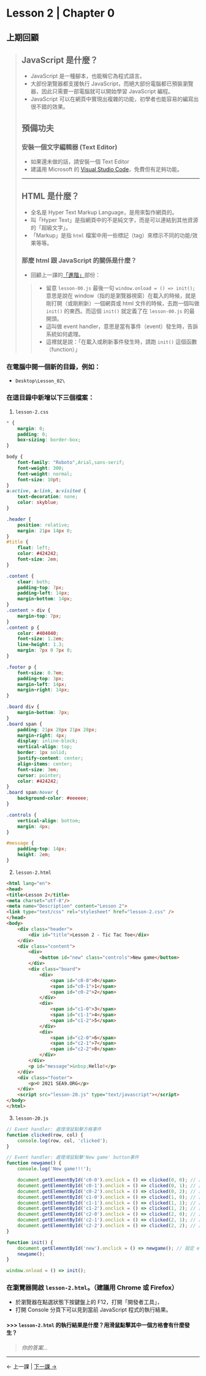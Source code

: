 # Lesson 2 | Chapter 0

## 上期回顧
> ## JavaScript 是什麼？
> - JavaScript 是一種腳本，也能稱它為程式語言。
> - 大部份瀏覽器都支援執行 JavaScript，而絕大部份電腦都已預裝瀏覽器，因此只需要一部電腦就可以開始學習 JavaScript 編程。
> - JavaScript 可以在網頁中實現出複雜的功能，初學者也能容易的編寫出很不錯的效果。
> 
> ## 預備功夫
> 
> ### 安裝一個文字編輯器 (Text Editor)
> - 如果還未做的話，請安裝一個 Text Editor
> - 建議用 Microsoft 的 [Visual Studio Code](https://code.visualstudio.com/)，免費但有足夠功能。
>
> ---
> 
> ## HTML 是什麼？
> - 全名是 Hyper Text Markup Language，是用來製作網頁的。
> - 叫「Hyper Text」是指網頁中的不是純文字，而是可以連結到其他資源的「超級文字」。
> - 「Markup」是指 `html` 檔案中用一些標記（tag）來標示不同的功能/效果等等。
> 
> ### 那麼 html 跟 JavaScript 的關係是什麼？
> - 回顧上一課的[「進階」](../Lesson-0/README.md#進階)部份：
> >  - 留意 `lesson-00.js` 最後一句 `window.onload = () => init();` 意思是說在 window（指的是瀏覽器視窗）在載入的時候，就是剛打開（或剛刷新）一個網頁或 html 文件的時候，去跑一個叫做 `init()` 的東西。而這個 `init()` 就定義了在 `lesson-00.js` 的最開頭。
> >  - 這叫做 event handler，意思是當有事件（event）發生時，告訴系統如何處理。
> >  - 這裡就是說：「在載入或刷新事件發生時，請跑 `init()` 這個函數（function）」

### 在電腦中開一個新的目錄，例如：
- `Desktop\Lesson_02\`

### 在這目錄中新增以下三個檔案：
1. `lesson-2.css`
```css
* {
	margin: 0;
	padding: 0;
	box-sizing: border-box;
}

body {
	font-family: "Roboto",Arial,sans-serif;
	font-weight: 300;
	font-weight: normal;
	font-size: 10pt;
}
a:active, a:link, a:visited {
	text-decoration: none;
	color: skyblue;
}

.header {
	position: relative;
	margin: 21px 14px 0;
}
#title {
	float: left;
	color: #424242;
	font-size: 2em;
}

.content {
	clear: both;
	padding-top: 7px;
	padding-left: 14px;
	margin-bottom: 14px;
}
.content > div {
	margin-top: 7px;
}
.content p {
	color: #404040;
	font-size: 1.2em;
	line-height: 1.3;
	margin: 7px 0 7px 0;
}

.footer p {
	font-size: 0.7em;
	padding-top: 3px;
	margin-left: 14px;
	margin-right: 14px;
}

.board div {
	margin-bottom: 7px;
}
.board span {
	padding: 21px 28px 21px 28px;
	margin-right: 4px;
	display: inline-block;
	vertical-align: top;
	border: 1px solid;
	justify-content: center;
	align-items: center;
	font-size: 3em;
	cursor: pointer;
	color: #424242;
}
.board span:hover {
	background-color: #eeeeee;
}

.controls {
	vertical-align: bottom;
	margin: 4px;
}

#message {
	padding-top: 14px;
	height: 2em;
}
```

2. `lesson-2.html`
```html
<html lang="en">
<head>
<title>Lesson 2</title>
<meta charset="utf-8"/>
<meta name="Description" content="Lesson 2">
<link type="text/css" rel="stylesheet" href="lesson-2.css" />
</head>
<body>
	<div class="header">
		<div id="title">Lesson 2 - Tic Tac Toe</div>
	</div>
	<div class="content">
		<div>
			<button id="new" class="controls">New game</button>
		</div>
		<div class="board">
			<div>
				<span id="c0-0">0</span>
				<span id="c0-1">1</span>
				<span id="c0-2">2</span>
			</div>
			<div>
				<span id="c1-0">3</span>
				<span id="c1-1">4</span>
				<span id="c1-2">5</span>
			</div>
			<div>
				<span id="c2-0">6</span>
				<span id="c2-1">7</span>
				<span id="c2-2">8</span>
			</div>
		</div>
		<p id="message">&nbsp;Hello!</p>
	</div>
	<div class="footer">
		<p>© 2021 SEA9.ORG</p>
	</div>
	<script src="lesson-20.js" type="text/javascript"></script>
</body>
</html>
```

3. `lesson-20.js`
```javascript
// Event handler: 處理滑鼠點擊方格事件
function clicked(row, col) {
	console.log(row, col, 'clicked');
}

// Event handler: 處理滑鼠點擊'New game' button事件
function newgame() {
	console.log('New game!!!');

	document.getElementById('c0-0').onclick = () => clicked(0, 0); // 設定 event handler
	document.getElementById('c0-1').onclick = () => clicked(0, 1); // 設定 event handler
	document.getElementById('c0-2').onclick = () => clicked(0, 2); // 設定 event handler
	document.getElementById('c1-0').onclick = () => clicked(1, 0); // 設定 event handler
	document.getElementById('c1-1').onclick = () => clicked(1, 1); // 設定 event handler
	document.getElementById('c1-2').onclick = () => clicked(1, 2); // 設定 event handler
	document.getElementById('c2-0').onclick = () => clicked(2, 0); // 設定 event handler
	document.getElementById('c2-1').onclick = () => clicked(2, 1); // 設定 event handler
	document.getElementById('c2-2').onclick = () => clicked(2, 2); // 設定 event handler
}

function init() {
	document.getElementById('new').onclick = () => newgame(); // 設定 event handler
	newgame();
}

window.onload = () => init();
```

### 在瀏覽器開啟 `lesson-2.html`。（建議用 Chrome 或 Firefox）

- 於瀏覽器在點選狀態下按鍵盤上的 F12，打開「開發者工具」，
- 打開 Console 分頁下可以見到當前 JavaScript 程式的執行結果。

#### >>> `lesson-2.html` 的執行結果是什麼？用滑鼠點擊其中一個方格會有什麼發生？
> _你的答案..._

---

← 上一課 | [下一課 →](lesson-21.md)
